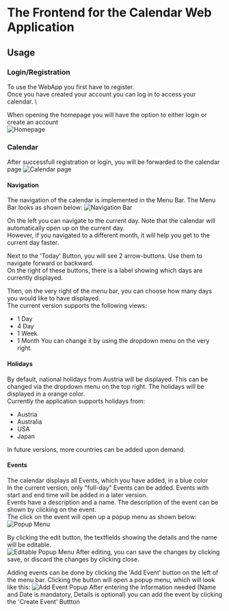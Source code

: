 # The Frontend for the Calendar Web Application

## Usage
### Login/Registration
To use the WebApp you first have to register. \
Once you have created your account you can log in to access your calendar. \

When opening the homepage you will have the option to either login or create an account \
![Homepage](https://user-images.githubusercontent.com/57360857/72202125-40fa4300-345c-11ea-8fd9-6d62f5bce303.png)

### Calendar
After successfull registration or login, you will be forwarded to the calendar page
![Calendar page](https://user-images.githubusercontent.com/57360857/72202210-fd540900-345c-11ea-85e9-71f1318ea887.png)

#### Navigation
The navigation of the calendar is implemented in the Menu Bar.
The Menu Bar looks as shown below:
![Navigation Bar](https://user-images.githubusercontent.com/57360857/72202449-ee228a80-345f-11ea-89b4-0a890a69843d.png)

On the left you can navigate to the current day. Note that the calendar will automatically open up on the current day. \
However, if you navigated to a different month, it will help you get to the current day faster.

Next to the 'Today' Button, you will see 2 arrow-buttons. Use them to navigate forward or backward. \
On the right of these buttons, there is a label showing which days are currently displayed.

Then, on the very right of the menu bar, you can choose how many days you would like to have displayed. \
The current version supports the following views:
- 1 Day
- 4 Day
- 1 Week
- 1 Month
You can change it by using the dropdown menu on the very right.

#### Holidays
By default, national holidays from Austria will be displayed. This can be changed via the dropdown menu on the top right.
The holidays will be displayed in a orange color. \
Currently the application supports holidays from: 
- Austria
- Australia
- USA
- Japan 

In future versions, more countries can be added upon demand.

#### Events
The calendar displays all Events, which you have added, in a blue color \
In the current version, only "full-day" Events can be added. Events with start and end time will be added in a later version. \
Events have a description and a name. The description of the event can be shown by clicking on the event. \
The click on the event will open up a popup menu as shown below:
![Popup Menu](https://user-images.githubusercontent.com/57360857/72202287-cc280880-345d-11ea-95dd-9f8cb2e08f6e.png)

By clicking the edit button, the textfields showing the details and the name will be editable. \
![Editable Popup Menu](https://user-images.githubusercontent.com/57360857/72202332-80299380-345e-11ea-97fa-aeef8077e93b.png)
After editing, you can save the changes by clicking save, or discard the changes by clicking close.

Adding events can be done by clicking the 'Add Event' button on the left of the menu bar.
Clicking the button will open a popup menu, which will look like this:
![Add Event Popup](https://user-images.githubusercontent.com/57360857/72202668-828dec80-3462-11ea-97a4-981a545f0360.png)
After entering the information needed (Name and Date is mandatory, Details is optional) you can add the event by clicking the 'Create Event' Buttton






